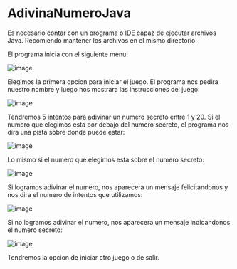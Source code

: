 # AdivinaNumeroJava

Es necesario contar con un programa o IDE capaz de ejecutar archivos Java. Recomiendo mantener los archivos en el mismo directorio.

El programa inicia con el siguiente menu:

![image](https://user-images.githubusercontent.com/107152796/181344150-7eb8228b-2d9a-4e75-a97b-c376e8026bda.png)

Elegimos la primera opcion para iniciar el juego. El programa nos pedira nuestro nombre y luego nos mostrara las instrucciones del juego:

![image](https://user-images.githubusercontent.com/107152796/181344299-7a4c2816-525b-4319-857b-2b87050fd60a.png)

Tendremos 5 intentos para adivinar un numero secreto entre 1 y 20. Si el numero que elegimos esta por debajo del numero secreto, el programa
nos dira una pista sobre donde puede estar:

![image](https://user-images.githubusercontent.com/107152796/181344438-f671a664-5e5f-42a9-bf6e-5f9fece4cd1c.png)

Lo mismo si el numero que elegimos esta sobre el numero secreto:

![image](https://user-images.githubusercontent.com/107152796/181344491-c22b0a0a-817f-4820-bc5d-bf4a9a69b1f3.png)

Si logramos adivinar el numero, nos aparecera un mensaje felicitandonos y nos dira el numero de intentos que utilizamos:

![image](https://user-images.githubusercontent.com/107152796/181344628-ff0e56e8-03de-4559-b5a8-ef5795659d09.png)

Si no logramos adivinar el numero, nos aparecera un mensaje indicandonos el numero secreto:

![image](https://user-images.githubusercontent.com/107152796/181344785-25d5ee2b-600e-452e-bf27-238996d666dc.png)

Tendremos la opcion de iniciar otro juego o de salir.

